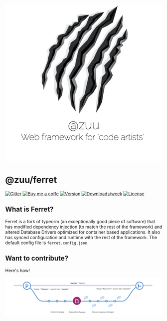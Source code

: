 <div align="center">
  <a href="http://zuu.thevexis.me/">
    <img src="https://github.com/IAmTheVex/zuu/raw/master/assets/big_title.png">
  </a>
</div>

# @zuu/ferret

[![Gitter](https://img.shields.io/gitter/room/nwjs/nw.js.svg?style=for-the-badge)](https://gitter.im/zuu-framework/)
[![Buy me a coffe](https://www.buymeacoffee.com/assets/img/custom_images/orange_img.png)](https://www.buymeacoffee.com/iamthevex) 
[![Version](https://img.shields.io/npm/v/@zuu/ferret.svg)](https://npmjs.org/package/@zuu/ferret)
[![Downloads/week](https://img.shields.io/npm/dw/@zuu/ferret.svg)](https://npmjs.org/package/@zuu/ferret)
[![License](https://img.shields.io/npm/l/@zuu/ferret.svg)](https://github.com/IAmTheVex/zuu/blob/master/package.json)

## What is Ferret?
Ferret is a fork of typeorm (an exceptionally good piece of software) that has modified dependency injection (to match the rest of the framework) and altered Database Drivers optimized for container based applications. It also has synced configuration and runtime with the rest of the framework. The default config file is `ferret.config.json`.

## Want to contribute?
Here's how!
<div align="center">
  <a href="https://github.com/IAmTheVex/zuu/blob/master/CONTRIBUTING.md">
    <img src="https://github.com/IAmTheVex/zuu/raw/master/assets/branching.png">
  </a>
</div>